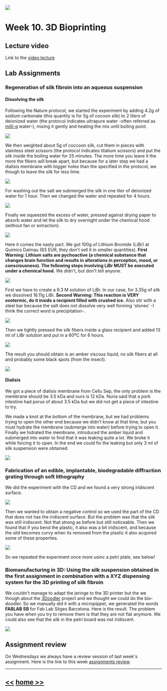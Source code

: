 ![](./img/FabLab.svg)

# Week 10. 3D Bioprinting

## Lecture video
Link to the [video lecture](https://vimeo.com/143887145)

## Lab Assignments

### Regeneration of silk fibroin into an aqueous suspension

#### Dissolving the silk
Following the Nature protocol, we started the experiment by adding 4.2g of sodium carbonate (this quantity is for 5g of cocoon silk) to 2 liters of deionized water (the protocol indicates ultrapure water -often referred as [milli-q](https://en.wikipedia.org/wiki/Milli-Q) water-), mixing it gently and heating the mix until boiling point.

![](./img/w10/carbonate.jpg)

We then weighted about 5g of coccoon silk, cut them in pieces with stainless steel scissors (the protocol indicates titatium scissors) and put the silk inside the boiling water for 25 minutes. The more time you leave it the more the fibers will break apart, but because for a later step we had a dialisis membrane with bigger holes than the specified in the protocol, we though to leave the silk for less time.

![](./img/w10/silk.jpg)

For washing out the salt we submerged the silk in one liter of deionized water for 1 hour. Then we changed the water and repeated for 4 hours.

![](./img/w10/wash.jpg)

Finally we squeezed the excess of water, pressed against drying paper to absorb water and let the silk to dry overnight under the chemical hood (without fan or extraction).

![](./img/w10/dry.jpg)

Here it comes the nasty part. We got 100g of Lithium Bromide (LiBr) at Quimics Dalmau (63 EUR, they don't sell it in smaller quantities). **First Warning: Lithium salts are pychoactive (a chemical substance that changes brain function and results in alterations in perception, mood, or consciousness). The following steps involving LiBr MUST be executed under a chemical hood.** We didn't, but don't tell anyone.

![](./img/w10/libr.jpg)

First we have to create a 9.3 M solution of LiBr. In our case, for 3.35g of silk we dissolved 16.11g LiBr. **Second Warning: This reaction is VERY exotermic, do it inside a recipient filled with crushed ice.** Also stir with a steel bar because the salt does not dissolve very well forming 'stones' -I think the correct word is precipitation-.

![](./img/w10/sol.jpg)

Then we tightly pressed the silk fibers inside a glass recipient and added 13 ml of LiBr solution and put in a 60ºC for 6 hours.

![](./img/w10/heat.jpg)

The result you should obtain is an amber viscous liquid, no silk fibers at all and probably some black spots (from the insect).

![](./img/w10/amber.jpg)

#### Dialisis
We got a piece of dialisis membrane from Cellu Sep, the only problem is the membrane should be 3.5 kDa and ours is 12 kDa. Nuria said that a pork intestine had porus of about 3.5 kDa but we did not get a piece of intestine to try.

We made a knot at the bottom of the membrane, but we had problems trying to open the other end because we didn't know at that time, but you must hydrate the membrane (submerge into water) before trying to open it. Finally we hidrated the membrane, introduced the amber liquid and submerged into water to find that it was leaking quite a lot. We broke it while forcing it to open. In the end we could fix the leaking but only 3 ml of silk suspension were obtained.

![](./img/w10/dialisis.jpg)

### Fabrication of an edible, implantable, biodegradable diffraction grating through soft lithography
We did the experiment with the CD and we found a very strong iridiscent surface.

![](./img/w10/positive.jpg)

Then we wanted to obtain a negative control so we used the part of the CD that does not has the iridiscent surface. But the problem was that the silk was still iridiscent. Not that strong as before but still noticeable. Then we found that if you bend the plastic, it also was a bit iridiscent, and because  the sild becomes curvy when its removed from the plastic it also acquired some of these properties.

![](./img/w10/negative.jpg)

So we repeated the experiment once more usinc a petri plate, see below!

###  Biomanufacturing in 3D: Using the silk suspension obtained in the first assignment in combination with a XYZ dispensing system for the 3D printing of silk fibroin
We couldn't manage to adapt the jeringe to the 3D printer but the we though about the [3Doodler](http://the3doodler.com/) project and we thought we could do the bio-doodler. So we manually did it with a micropippet, we generated the words **FABLAB SB** for Fab Lab Sitges Barcelona. Here is the result. The problem you have when you try to remove them is that they are not flat anymore. We could also see that the silk in the petri board was not iridiscent.

![](./img/w10/3dprint.jpg)

## Assignment review
On Wednesdays we always have a review session of last week's assignment. Here is the link to this week [assignments review](https://vimeo.com/144645676).

---

## [<<](./w09.html)  [  home  ](./index.html)  [  >>](./w11.html)
